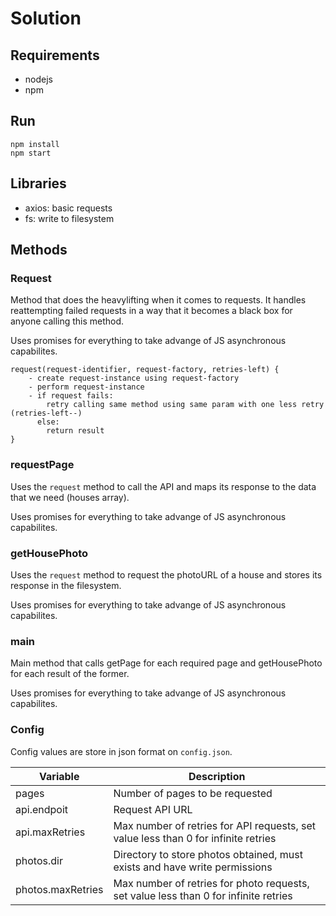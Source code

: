 # Solution

## Requirements

- nodejs
- npm

## Run

```
npm install
npm start
```

## Libraries

- axios: basic requests
- fs: write to filesystem

## Methods

### Request

Method that does the heavylifting when it comes to requests. It handles reattempting failed requests in a way that it becomes a black box for anyone calling this method.

Uses promises for everything to take advange of JS asynchronous capabilites.

```
request(request-identifier, request-factory, retries-left) {
    - create request-instance using request-factory
    - perform request-instance
    - if request fails:
        retry calling same method using same param with one less retry (retries-left--)
      else:
        return result
}
```

### requestPage

Uses the `request` method to call the API and maps its response to the data that we need (houses array).

Uses promises for everything to take advange of JS asynchronous capabilites.

### getHousePhoto

Uses the `request` method to request the photoURL of a house and stores its response in the filesystem.

Uses promises for everything to take advange of JS asynchronous capabilites.

### main

Main method that calls getPage for each required page and getHousePhoto for each result of the former.

Uses promises for everything to take advange of JS asynchronous capabilites.


### Config

Config values are store in json format on `config.json`.

| Variable          | Description                                                                          |
| ----------------- | ------------------------------------------------------------------------------------ |
| pages             | Number of pages to be requested                                                      |
| api.endpoit       | Request API URL                                                                      |
| api.maxRetries    | Max number of retries for API requests, set value less than 0 for infinite retries   |
| photos.dir        | Directory to store photos obtained, must exists and have write permissions           |
| photos.maxRetries | Max number of retries for photo requests, set value less than 0 for infinite retries |
